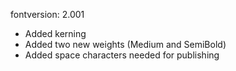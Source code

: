 fontversion: 2.001

- Added kerning
- Added two new weights (Medium and SemiBold)
- Added space characters needed for publishing
